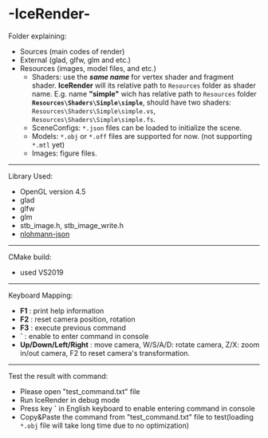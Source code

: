 # -IceRender-

Folder explaining:
- Sources (main codes of render)
- External (glad, glfw, glm and etc.)
- Resources (images, model files, and etc.)
	- Shaders: use the ***same name*** for vertex shader and fragment shader. **IceRender** will its relative path to `Resources` folder as shader name. E.g. name **"simple"** wich has relative path to `Resources` folder **`Resources\Shaders\Simple\simple`**, should have two shaders: `Resources\Shaders\Simple\simple.vs`, `Resources\Shaders\Simple\simple.fs`. 
	- SceneConfigs: `*.json` files can be loaded to initialize the scene.
	- Models: `*.obj` or `*.off` files are supported for now. (not supporting `*.mtl` yet)
	- Images: figure files.
---------------------------------------------------------------------------------------------------------------------
Library Used:
- OpenGL version 4.5
- glad
- glfw
- glm
- stb_image.h, stb_image_write.h
- [nlohmann-json](https://json.nlohmann.me/api/basic_json/)
---------------------------------------------------------------------------------------------------------------------
CMake build:
- used VS2019
---------------------------------------------------------------------------------------------------------------------
Keyboard Mapping:
- **F1** : print help information
- **F2** : reset camera position, rotation
- **F3** : execute previous command
- **\`** : enable to enter command in console
- **Up/Down/Left/Right** : move camera, W/S/A/D: rotate camera, Z/X: zoom in/out camera, F2 to reset camera's transformation.
---------------------------------------------------------------------------------------------------------------------
Test the result with command:
- Please open "test_command.txt" file
- Run IceRender in debug mode
- Press key **\`** in English keyboard to enable entering command in console
- Copy&Paste the command from "test_command.txt" file to test(loading `*.obj` file will take long time due to no optimization)
